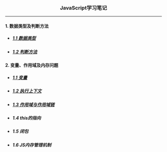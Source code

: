 <html>
<h3 style="text-align: center;">JavaScript学习笔记</h3>
</html>

---
#### 1. 数据类型及判断方法<br/>
- ##### [1.1 数据类型](https://github.com/Alice-daily/JavaScript/tree/master/1%E3%80%81%E5%8F%98%E9%87%8F%E3%80%81%E4%BD%9C%E7%94%A8%E5%9F%9F%E5%8F%8A%E5%86%85%E5%AD%98%E9%97%AE%E9%A2%98/1.1%20%E5%8F%98%E9%87%8F)
- ##### [1.2 判断方法](https://github.com/Alice-daily/JavaScript/tree/master/1%E3%80%81%E5%8F%98%E9%87%8F%E3%80%81%E4%BD%9C%E7%94%A8%E5%9F%9F%E5%8F%8A%E5%86%85%E5%AD%98%E9%97%AE%E9%A2%98/1.2%20%E6%89%A7%E8%A1%8C%E4%B8%8A%E4%B8%8B%E6%96%87)

#### 2. 变量、作用域及内存问题<br/>
- ##### [1.1 变量](https://github.com/Alice-daily/JavaScript/tree/master/1%E3%80%81%E5%8F%98%E9%87%8F%E3%80%81%E4%BD%9C%E7%94%A8%E5%9F%9F%E5%8F%8A%E5%86%85%E5%AD%98%E9%97%AE%E9%A2%98/1.1%20%E5%8F%98%E9%87%8F)
- ##### [1.2 执行上下文](https://github.com/Alice-daily/JavaScript/tree/master/1%E3%80%81%E5%8F%98%E9%87%8F%E3%80%81%E4%BD%9C%E7%94%A8%E5%9F%9F%E5%8F%8A%E5%86%85%E5%AD%98%E9%97%AE%E9%A2%98/1.2%20%E6%89%A7%E8%A1%8C%E4%B8%8A%E4%B8%8B%E6%96%87)
- ##### [1.3 作用域与作用域链](https://github.com/Alice-daily/JavaScript/tree/master/1%E3%80%81%E5%8F%98%E9%87%8F%E3%80%81%E4%BD%9C%E7%94%A8%E5%9F%9F%E5%8F%8A%E5%86%85%E5%AD%98%E9%97%AE%E9%A2%98/1.3%20%E4%BD%9C%E7%94%A8%E5%9F%9F%E4%B8%8E%E4%BD%9C%E7%94%A8%E5%9F%9F%E9%93%BE)
- ##### 1.4 this的指向
- ##### 1.5 闭包
- ##### 1.6 JS内存管理机制
